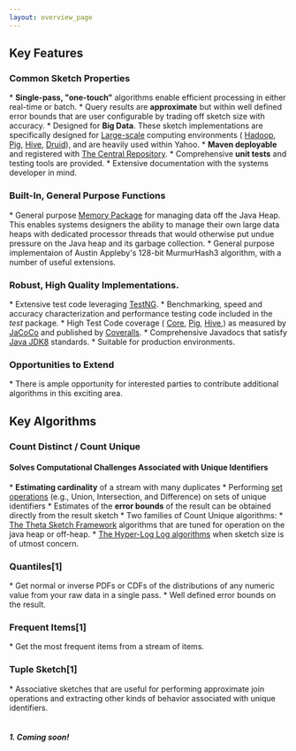 ```yaml
---
layout: overview_page
---
```


<h2>Key Features</h2>

<h3>Common Sketch Properties</h3>
  * <b>Single-pass, "one-touch"</b> algorithms enable efficient processing in either real-time or batch.
  * Query results are <b>approximate</b> but within well defined error bounds that are user 
  configurable by trading off sketch size with accuracy.
  * Designed for <b>Big Data</b>. These sketch implementations are specifically designed for 
<a href="LargeScale.html">Large-scale</a> computing environments (
<a href="https://hadoop.apache.org/">Hadoop</a>, 
<a href="https://pig.apache.org/">Pig</a>, 
<a href="https://hive.apache.org/">Hive</a>,
<a href="https://druid.io">Druid</a>), and are heavily used within Yahoo.
  * <b>Maven deployable</b> and registered with 
<a href="http://search.maven.org/#search|ga|1|DataSketches">The Central Repository</a>.
  * Comprehensive <b>unit tests</b> and testing tools are provided.
  * Extensive documentation with the systems developer in mind.

<h3>Built-In, General Purpose Functions</h3>
  * General purpose <a href="MemoryPackage.html">Memory Package</a> for managing data off the Java Heap. 
This enables systems designers the ability to manage their own large data heaps with 
dedicated processor threads that would otherwise put undue pressure on the Java heap and 
its garbage collection.
  * General purpose implementaion of Austin Appleby's 128-bit MurmurHash3 algorithm, 
  with a number of useful extensions.

<h3>Robust, High Quality Implementations.</h3>
  * Extensive test code leveraging <a href="http://testng.org">TestNG</a>.
  * Benchmarking, speed and accuracy characterization and performance testing code 
  included in the <i>test</i> package.
  * High Test Code coverage (
<a href="{{site.core_readme}}">Core</a>,
<a href="{{site.pig_readme}}">Pig</a>,
<a href="{{site.hive_readme}}">Hive</a>,) as measured by 
<a href="https://eclemma.org/JaCoCo">JaCoCo</a> and published by 
<a href="https://coveralls.io">Coveralls</a>.
* Comprehensive Javadocs that satisfy 
<a href="http://www.oracle.com/technetwork/java/index.html">Java JDK8</a> standards.
* Suitable for production environments.

<h3>Opportunities to Extend</h3>
* There is ample opportunity for interested parties to contribute additional algorithms in this exciting area.



<h2>Key Algorithms</h2>

<h3>Count Distinct / Count Unique</h3>

<h4>Solves Computational Challenges Associated with Unique Identifiers</h4>
  * <b>Estimating cardinality</b> of a stream with many duplicates
  * Performing <a href="ThetaSketchSetOps.html">set operations</a> (e.g., Union, Intersection, 
  and Difference) on sets of unique identifiers
  * Estimates of the <b>error bounds</b> of the result can be obtained directly from the result sketch
  * Two families of Count Unique algorithms:
    * <a href="ThetaSketchFramework.html">The Theta Sketch Framework</a> algorithms that are tuned 
    for operation on the java heap or off-heap.
    * <a href="HLL.html">The Hyper-Log Log algorithms<a/> when sketch size is of utmost concern.
  
<h3>Quantiles[1]</h3>
  * Get normal or inverse PDFs or CDFs of the distributions of any numeric value from your raw data in a 
  single pass.
  * Well defined error bounds on the result.
  
<h3>Frequent Items[1]</h3>
  * Get the most frequent items from a stream of items.
  
<h3>Tuple Sketch[1]</h3>
  * Associative sketches that are useful for performing approximate join operations and 
  extracting other kinds of behavior associated with unique identifiers.

<br>
<br>
<h5>1. Coming soon!</h5>
